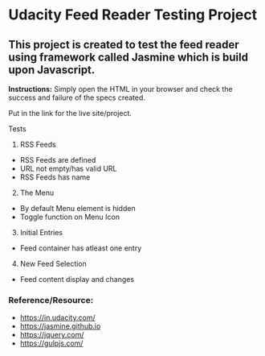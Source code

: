 # Udacity Feed Reader Testing Project

## **This project is created to test the feed reader using framework called Jasmine which is build upon Javascript.**


**Instructions:**
Simply open the HTML in your browser and check the success and failure of the specs created.

Put in the link for the live site/project.

Tests

1. RSS Feeds
* RSS Feeds are defined
* URL not empty/has valid URL
* RSS Feeds has name

2. The Menu
* By default Menu element is hidden
* Toggle function on Menu Icon

3. Initial Entries
* Feed container has atleast one entry

4. New Feed Selection
* Feed content display and changes

### Reference/Resource:
* https://in.udacity.com/
* https://jasmine.github.io
* https://jquery.com/
* https://gulpjs.com/
